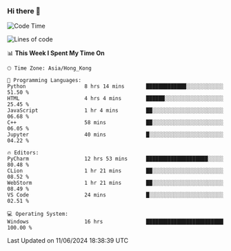 ### Hi there 👋

<!--
**RoiexLee/RoiexLee** is a ✨ _special_ ✨ repository because its `README.md` (this file) appears on your GitHub profile.

Here are some ideas to get you started:

- 🔭 I’m currently working on ...
- 🌱 I’m currently learning ...
- 👯 I’m looking to collaborate on ...
- 🤔 I’m looking for help with ...
- 💬 Ask me about ...
- 📫 How to reach me: ...
- 😄 Pronouns: ...
- ⚡ Fun fact: ...
-->

<!--START_SECTION:waka-->
![Code Time](http://img.shields.io/badge/Code%20Time-572%20hrs%2046%20mins-blue)

![Lines of code](https://img.shields.io/badge/From%20Hello%20World%20I%27ve%20Written-38.4%20thousand%20lines%20of%20code-blue)

📊 **This Week I Spent My Time On** 

```text
🕑︎ Time Zone: Asia/Hong_Kong

💬 Programming Languages: 
Python                   8 hrs 14 mins       █████████████░░░░░░░░░░░░   51.50 % 
HTML                     4 hrs 4 mins        ██████░░░░░░░░░░░░░░░░░░░   25.45 % 
JavaScript               1 hr 4 mins         ██░░░░░░░░░░░░░░░░░░░░░░░   06.68 % 
C++                      58 mins             ██░░░░░░░░░░░░░░░░░░░░░░░   06.05 % 
Jupyter                  40 mins             █░░░░░░░░░░░░░░░░░░░░░░░░   04.22 % 

🔥 Editors: 
PyCharm                  12 hrs 53 mins      ████████████████████░░░░░   80.48 % 
CLion                    1 hr 21 mins        ██░░░░░░░░░░░░░░░░░░░░░░░   08.52 % 
WebStorm                 1 hr 21 mins        ██░░░░░░░░░░░░░░░░░░░░░░░   08.49 % 
VS Code                  24 mins             █░░░░░░░░░░░░░░░░░░░░░░░░   02.51 % 

💻 Operating System: 
Windows                  16 hrs              █████████████████████████   100.00 % 
```


 Last Updated on 11/06/2024 18:38:39 UTC
<!--END_SECTION:waka-->
